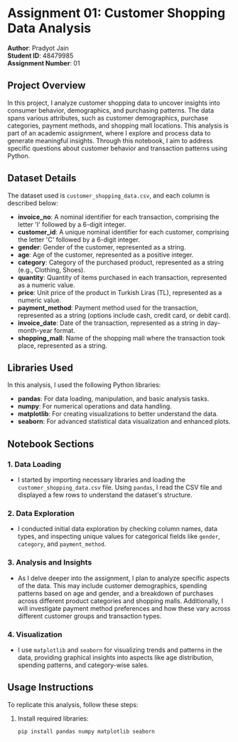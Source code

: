 # Assignment 01: Customer Shopping Data Analysis

**Author**: Pradyot Jain  
**Student ID**: 48479985  
**Assignment Number**: 01  

## Project Overview

In this project, I analyze customer shopping data to uncover insights into consumer behavior, demographics, and purchasing patterns. The data spans various attributes, such as customer demographics, purchase categories, payment methods, and shopping mall locations. This analysis is part of an academic assignment, where I explore and process data to generate meaningful insights. Through this notebook, I aim to address specific questions about customer behavior and transaction patterns using Python.

## Dataset Details

The dataset used is `customer_shopping_data.csv`, and each column is described below:

- **invoice_no**: A nominal identifier for each transaction, comprising the letter 'I' followed by a 6-digit integer.
- **customer_id**: A unique nominal identifier for each customer, comprising the letter 'C' followed by a 6-digit integer.
- **gender**: Gender of the customer, represented as a string.
- **age**: Age of the customer, represented as a positive integer.
- **category**: Category of the purchased product, represented as a string (e.g., Clothing, Shoes).
- **quantity**: Quantity of items purchased in each transaction, represented as a numeric value.
- **price**: Unit price of the product in Turkish Liras (TL), represented as a numeric value.
- **payment_method**: Payment method used for the transaction, represented as a string (options include cash, credit card, or debit card).
- **invoice_date**: Date of the transaction, represented as a string in day-month-year format.
- **shopping_mall**: Name of the shopping mall where the transaction took place, represented as a string.

## Libraries Used

In this analysis, I used the following Python libraries:

- **pandas**: For data loading, manipulation, and basic analysis tasks.
- **numpy**: For numerical operations and data handling.
- **matplotlib**: For creating visualizations to better understand the data.
- **seaborn**: For advanced statistical data visualization and enhanced plots.

## Notebook Sections

### 1. **Data Loading**
   - I started by importing necessary libraries and loading the `customer_shopping_data.csv` file. Using `pandas`, I read the CSV file and displayed a few rows to understand the dataset's structure.

### 2. **Data Exploration**
   - I conducted initial data exploration by checking column names, data types, and inspecting unique values for categorical fields like `gender`, `category`, and `payment_method`.

### 3. **Analysis and Insights**
   - As I delve deeper into the assignment, I plan to analyze specific aspects of the data. This may include customer demographics, spending patterns based on age and gender, and a breakdown of purchases across different product categories and shopping malls. Additionally, I will investigate payment method preferences and how these vary across different customer groups and transaction types.

### 4. **Visualization**
   - I use `matplotlib` and `seaborn` for visualizing trends and patterns in the data, providing graphical insights into aspects like age distribution, spending patterns, and category-wise sales.

## Usage Instructions

To replicate this analysis, follow these steps:

1. Install required libraries:

   ```bash
   pip install pandas numpy matplotlib seaborn
